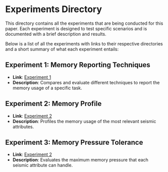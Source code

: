 # Experiments Directory

This directory contains all the experiments that are being conducted for this paper.
Each experiment is designed to test specific scenarios and is documented with a brief description and results.

Below is a list of all the experiments with links to their respective directories and a short summary of what each experiment entails:

## Experiment 1: Memory Reporting Techniques
- **Link**: [Experiment 1](./memory-reporting-techniques/)
- **Description**: Compares and evaluate different techniques to report the memory usage of a specific task.

## Experiment 2: Memory Profile
- **Link**: [Experiment 2](./memory-profile/)
- **Description**: Profiles the memory usage of the most relevant seismic attributes.

## Experiment 3: Memory Pressure Tolerance
- **Link**: [Experiment 2](./memory-pressure-tolerance/)
- **Description**: Evaluates the maximum memory pressure that each seismic attribute can handle.